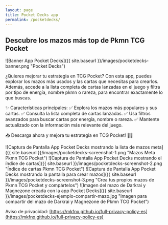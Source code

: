 ```yaml
---
layout: page
title: Pocket Decks app
permalink: /pocketdecks/
---
```


## Descubre los mazos más top de Pkmn TCG Pocket

![Banner App Pocket Decks]({{ site.baseurl }}/images/pocketdecks-banner.png "Pocket Decks")

¿Quieres mejorar tu estrategia en TCG Pocket? Con esta app, puedes explorar los mazos más usados y las cartas que necesitas para crearlos. Además, accede a la lista completa de cartas lanzadas en el juego y filtra por tipo de energía, nombre pkmn o rareza, para encontrar exactamente lo que buscas.

✨ Características principales:
✅ Explora los mazos más populares y sus cartas.
✅ Consulta la lista completa de cartas lanzadas.
✅ Usa filtros avanzados para buscar cartas por energía, nombre o rareza.
✅ Mantente actualizado con la información más relevante del juego.

📥 Descarga ahora y mejora tu estrategia en TCG Pocket! 🎴🔥

![Captura de Pantalla App Pocket Decks mostrando la lista de mazos meta]({{ site.baseurl }}/images/pocketdecks-screenshot-1.png "Mazos Meta Pkmn TCG Pocket")
![Captura de Pantalla App Pocket Decks mostrando el índice de cartas]({{ site.baseurl }}/images/pocketdecks-screenshot-2.png "Índice de cartas Pkmn TCG Pocket")
![Captura de Pantalla App Pocket Decks mostrando la pantalla para crear mazos]({{ site.baseurl }}/images/pocketdecks-screenshot-3.png "Crea tus propios mazos de Pkmn TCG Pocket y compártelos")
![Imagen del mazo de Darkrai y Magnezone creada con la app Pocket Decks]({{ site.baseurl }}/images/pocketdecks-ejemplo-compartir-mazo.jpg "Imagen para compartir del mazo de Darkrai y Magnezone de Pkmn TCG Pocket")

Aviso de privacidad: [https://mkfnx.github.io/full-privacy-policy-es](https://mkfnx.github.io/full-privacy-policy-es)
